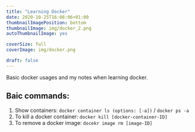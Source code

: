 ```yaml
---
title: "Learning Docker"
date: 2020-10-25T16:08:06+01:00
thumbnailImagePosition: bottom
thumbnailImage: img/docker_2.png
autoThumbnailImage: yes

coverSize: full
coverImage: img/docker.png

draft: false
---
```


Basic docker usages and my notes when learning docker.
<!--more-->

## Baic commands:
   1. Show containers: `docker container ls (options: [-a])` / `docker ps -a`
   2. To kill a docker container: `docker kill [docker-container-ID]`
   3. To remove a docker image: `docekr image rm [image-ID]`

